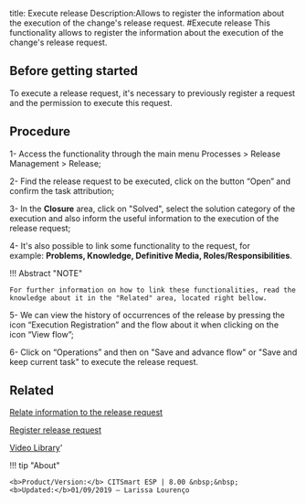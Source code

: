 title: Execute release
Description:Allows to register the information about the execution of the change's release request. 
#Execute release
This functionality allows to register the information about the execution of the change's release request.

Before getting started
--------------------------

To execute a release request, it's necessary to previously register a request
and the permission to execute this request.

Procedure
-------------

1- Access the functionality through the main menu Processes \> Release
    Management \> Release;

2-  Find the release request to be executed, click on the button “Open” and
    confirm the task attribution;

3-  In the **Closure** area, click on "Solved", select the solution category of
    the execution and also inform the useful information to the execution of the
    release request;

4-  It's also possible to link some functionality to the request, for
    example: **Problems, Knowledge, Definitive Media, Roles/Responsibilities**.

!!! Abstract "NOTE"  

    For further information on how to link these functionalities, read the
    knowledge about it in the "Related" area, located right bellow.
    
5-  We can view the history of occurrences of the release by pressing the
    icon “Execution Registration” and the flow about it when clicking on the
    icon “View flow”;

6-  Click on “Operations” and then on "Save and advance flow" or "Save and keep
    current task" to execute the release request.

Related
-----------

[Relate information to the release request](/en-us/citsmart-esp-8/processes/release/use/relate-information-to-release.html)

[Register release request](/en-us/citsmart-esp-8/processes/release/use/register-release-request.html)

<i class='fa fa-youtube-play  fa-2x' style='color:#97ce17;vertical-align: middle;'> </i> [Video Library](https://www.youtube.com/playlist?list=PLB5qK2uzf2RMA1W1Js4-lPEDUDUJJ_rUa)'

!!! tip "About"

    <b>Product/Version:</b> CITSmart ESP | 8.00 &nbsp;&nbsp;
    <b>Updated:</b>01/09/2019 – Larissa Lourenço
